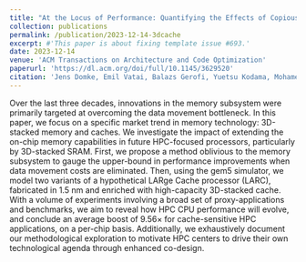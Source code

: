 ```yaml
---
title: "At the Locus of Performance: Quantifying the Effects of Copious 3D-Stacked Cache on HPC Workloads"
collection: publications
permalink: /publication/2023-12-14-3dcache
excerpt: #'This paper is about fixing template issue #693.'
date: 2023-12-14
venue: 'ACM Transactions on Architecture and Code Optimization'
paperurl: 'https://dl.acm.org/doi/full/10.1145/3629520'
citation: 'Jens Domke, Emil Vatai, Balazs Gerofi, Yuetsu Kodama, Mohamed Wahib, Artur Podobas, Sparsh Mittal, Miquel Pericàs, Lingqi Zhang, Peng Chen, Aleksandr Drozd, and Satoshi Matsuoka. 2023. At the Locus of Performance: Quantifying the Effects of Copious 3D-Stacked Cache on HPC Workloads. ACM Trans. Archit. Code Optim. 20, 4, Article 57 (December 2023), 26 pages. https://doi.org/10.1145/3629520.'
---
```


Over the last three decades, innovations in the memory subsystem were primarily targeted at overcoming the data movement bottleneck. In this paper, we focus on a specific market trend in memory technology: 3D-stacked memory and caches. We investigate the impact of extending the on-chip memory capabilities in future HPC-focused processors, particularly by 3D-stacked SRAM. First, we propose a method oblivious to the memory subsystem to gauge the upper-bound in performance improvements when data movement costs are eliminated. Then, using the gem5 simulator, we model two variants of a hypothetical LARge Cache processor (LARC), fabricated in 1.5 nm and enriched with high-capacity 3D-stacked cache. With a volume of experiments involving a broad set of proxy-applications and benchmarks, we aim to reveal how HPC CPU performance will evolve, and conclude an average boost of 9.56× for cache-sensitive HPC applications, on a per-chip basis. Additionally, we exhaustively document our methodological exploration to motivate HPC centers to drive their own technological agenda through enhanced co-design.
